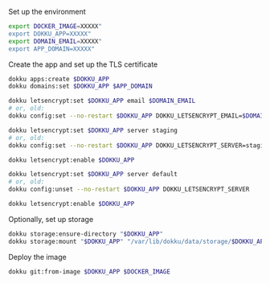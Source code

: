 Set up the environment

```sh
export DOCKER_IMAGE=XXXXX"
export DOKKU_APP=XXXXX"
export DOMAIN_EMAIL=XXXXX"
export APP_DOMAIN=XXXXX"
```

Create the app and set up the TLS certificate

```sh
dokku apps:create $DOKKU_APP
dokku domains:set $DOKKU_APP $APP_DOMAIN

dokku letsencrypt:set $DOKKU_APP email $DOMAIN_EMAIL
# or, old:
dokku config:set --no-restart $DOKKU_APP DOKKU_LETSENCRYPT_EMAIL=$DOMAIN_EMAIL

dokku letsencrypt:set $DOKKU_APP server staging
# or, old:
dokku config:set --no-restart $DOKKU_APP DOKKU_LETSENCRYPT_SERVER=staging

dokku letsencrypt:enable $DOKKU_APP

dokku letsencrypt:set $DOKKU_APP server default
# or, old:
dokku config:unset --no-restart $DOKKU_APP DOKKU_LETSENCRYPT_SERVER

dokku letsencrypt:enable $DOKKU_APP
```

Optionally, set up storage

```sh
dokku storage:ensure-directory "$DOKKU_APP"
dokku storage:mount "$DOKKU_APP" "/var/lib/dokku/data/storage/$DOKKU_APP:/PATH/IN/CONTAINER"
```

Deploy the image

```sh
dokku git:from-image $DOKKU_APP $DOCKER_IMAGE
```

